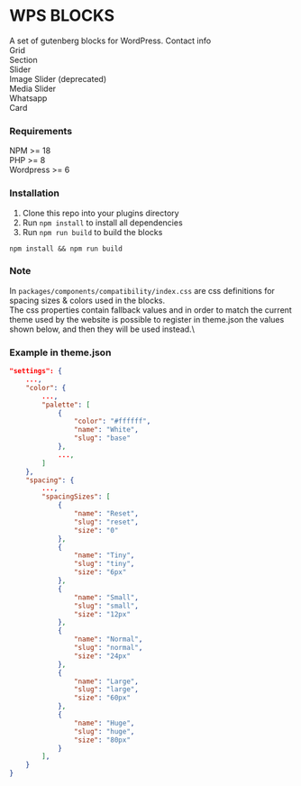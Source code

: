 # WPS BLOCKS
A set of gutenberg blocks for WordPress.
Contact info\
Grid\
Section\
Slider\
Image Slider (deprecated)\
Media Slider\
Whatsapp\
Card

### Requirements
NPM >= 18\
PHP >= 8\
Wordpress >= 6

### Installation
1. Clone this repo into your plugins directory
2. Run `npm install` to install all dependencies
3. Run `npm run build` to build the blocks

```npm install && npm run build```

### Note
In ``packages/components/compatibility/index.css``
are css definitions for spacing sizes & colors used in the blocks.\
The css properties contain fallback values and in order to match the current theme used by the website is possible to register in theme.json the values shown below, and then they will be used instead.\

### Example in theme.json
```json
"settings": {
	...,
	"color": {
		...,
		"palette": [
			{
				"color": "#ffffff",
				"name": "White",
				"slug": "base"
			},
			...,
		]
	},
	"spacing": {
		...,
		"spacingSizes": [
			{
				"name": "Reset",
				"slug": "reset",
				"size": "0"
			},
			{
				"name": "Tiny",
				"slug": "tiny",
				"size": "6px"
			},
			{
				"name": "Small",
				"slug": "small",
				"size": "12px"
			},
			{
				"name": "Normal",
				"slug": "normal",
				"size": "24px"
			},
			{
				"name": "Large",
				"slug": "large",
				"size": "60px"
			},
			{
				"name": "Huge",
				"slug": "huge",
				"size": "80px"
			}
		],
	}
}
```






